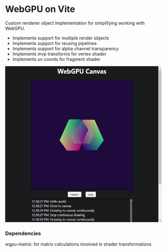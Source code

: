 # WebGPU on Vite

Custom renderer object implementation for simplifying working with WebGPU.

- Implements support for multiple render objects 
- Implements support for reusing pipelines
- Implements support for alpha channel transparency
- Implements mvp transforms for vertex shader
- Implements uv coords for fragment shader

<img src="public/screenshot.png" height="500px" />

### Dependencies

wgpu-matrix: for matrix calculations involved in shader transformations